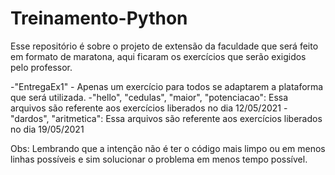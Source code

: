 # Treinamento-Python
Esse repositório é sobre o projeto de extensão da faculdade que será feito em formato de maratona, aqui ficaram os exercícios que serão exigidos pelo professor.

-"EntregaEx1" - Apenas um exercício para todos se adaptarem a plataforma que será utilizada.
-"hello", "cedulas", "maior", "potenciacao": Essa arquivos são referente aos exercícios liberados no dia 12/05/2021
-"dardos", "aritmetica": Essa arquivos são referente aos exercícios liberados no dia 19/05/2021

Obs: Lembrando que a intenção não é ter o código mais limpo ou em menos linhas possíveis e sim solucionar o problema em menos tempo possível.


